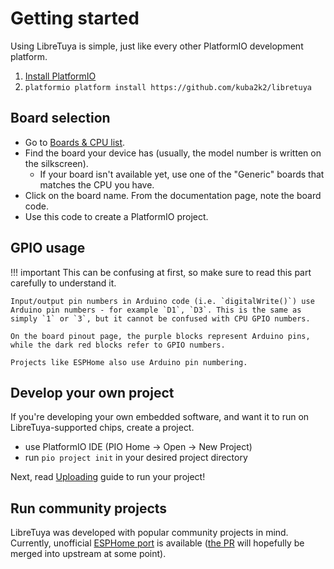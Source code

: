 # Getting started

Using LibreTuya is simple, just like every other PlatformIO development platform.

1. [Install PlatformIO](https://platformio.org/platformio-ide)
2. `platformio platform install https://github.com/kuba2k2/libretuya`

## Board selection

- Go to [Boards & CPU list](../status/supported.md).
- Find the board your device has (usually, the model number is written on the silkscreen).
	- If your board isn't available yet, use one of the "Generic" boards that matches the CPU you have.
- Click on the board name. From the documentation page, note the board code.
- Use this code to create a PlatformIO project.

## GPIO usage

!!! important
	This can be confusing at first, so make sure to read this part carefully to understand it.

	Input/output pin numbers in Arduino code (i.e. `digitalWrite()`) use Arduino pin numbers - for example `D1`, `D3`. This is the same as simply `1` or `3`, but it cannot be confused with CPU GPIO numbers.

	On the board pinout page, the purple blocks represent Arduino pins, while the dark red blocks refer to GPIO numbers.

	Projects like ESPHome also use Arduino pin numbering.

## Develop your own project

If you're developing your own embedded software, and want it to run on LibreTuya-supported chips, create a project.

- use PlatformIO IDE (PIO Home -> Open -> New Project)
- run `pio project init` in your desired project directory

Next, read [Uploading](uploading.md) guide to run your project!

## Run community projects

LibreTuya was developed with popular community projects in mind. Currently, unofficial [ESPHome port](../projects/esphome.md) is available ([the PR](https://github.com/esphome/esphome/pull/3509) will hopefully be merged into upstream at some point).
